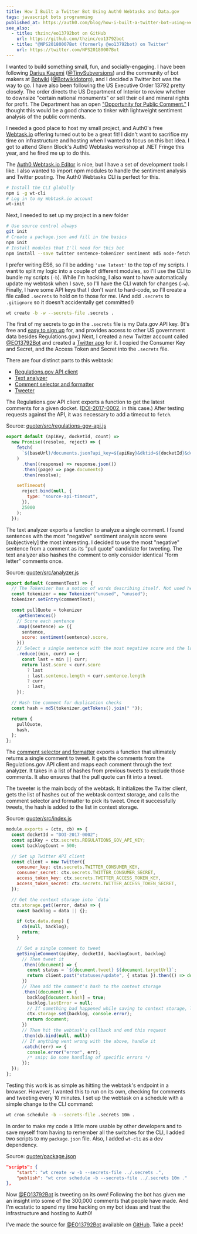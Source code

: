 ```yaml
---
title: How I Built a Twitter Bot Using Auth0 Webtasks and Data.gov
tags: javascript bots programming
published_at: https://auth0.com/blog/how-i-built-a-twitter-bot-using-webtask-and-data-gov/
see_also:
  - title: thzinc/eo13792bot on GitHub
    url: https://github.com/thzinc/eo13792bot
  - title: "@NPS20180007Bot (formerly @eo13792bot) on Twitter"
    url: https://twitter.com/NPS20180007Bot
---
```


I wanted to build something small, fun, and socially-engaging. I have been following [Darius Kazemi](http://tinysubversions.com/) ([@TinySubversions](https://twitter.com/tinysubversions)) and the community of bot makers at [Botwiki](https://botwiki.org/) ([@Botwikidotorg](https://twitter.com/botwikidotorg)), and I decided a Twitter bot was the way to go. I have also been following the US Executive Order 13792 pretty closely. The order directs the US Department of Interior to review whether to downsize "certain national monuments" or sell their oil and mineral rights for profit. The Department has an open ["Opportunity for Public Comment."](https://www.regulations.gov/document?D=DOI-2017-0002-0001) I thought this would be a good chance to tinker with lightweight sentiment analysis of the public comments.

I needed a good place to host my small project, and Auth0's free [Webtask.io](https://webtask.io/) offering turned out to be a great fit! I didn't want to sacrifice my time on infrastructure and hosting when I wanted to focus on this bot idea. I got to attend Glenn Block's Auth0 Webtasks workshop at .NET Fringe this year, and he fired me up to do this.

The [Auth0 Webtask.io Editor](https://webtask.io/make) is nice, but I have a set of development tools I like. I also wanted to import npm modules to handle the sentiment analysis and Twitter posting. The Auth0 Webtasks CLI is perfect for this.

```bash
# Install the CLI globally
npm i -g wt-cli
# Log in to my Webtask.io account
wt-init
```

Next, I needed to set up my project in a new folder

```bash
# Use source control always
git init
# Create a package.json and fill in the basics
npm init
# Install modules that I'll need for this bot
npm install --save twitter sentence-tokenizer sentiment md5 node-fetch
```

I prefer writing ES6, so I'll be adding `'use latest'` to the top of my scripts. I want to split my logic into a couple of different modules, so I'll use the CLI to bundle my scripts (`-b`). While I'm hacking, I also want to have automatically update my webtask when I save, so I'll have the CLI watch for changes (`-w`). Finally, I have some API keys that I don't want to hard-code, so I'll create a file called `.secrets` to hold on to those for me. (And add `.secrets` to `.gitignore` so it doesn't accidentally get committed!)

```bash
wt create -b -w --secrets-file .secrets .
```

The first of my secrets to go in the `.secrets` file is my Data.gov API key. (It's free and [easy to sign up](https://api.data.gov/signup/) for, and provides access to other US government data besides Regulations.gov.) Next, I created a new Twitter account called [@EO13792Bot](https://twitter.com/eo13792bot) and created a [Twitter app](https://apps.twitter.com/) for it. I copied the Consumer Key and Secret, and the Access Token and Secret into the `.secrets` file.

There are four distinct parts to this webtask:

- [Regulations.gov API client](https://github.com/thzinc/eo13792bot/blob/master/quoter/src/regulations-gov-api.js)
- [Text analyzer](https://github.com/thzinc/eo13792bot/blob/master/quoter/src/analyzer.js)
- [Comment selector and formatter](https://github.com/thzinc/eo13792bot/blob/master/quoter/src/tweetUtils.js)
- [Tweeter](https://github.com/thzinc/eo13792bot/blob/master/quoter/src/index.js)

The Regulations.gov API client exports a function to get the latest comments for a given docket. ([DOI-2017-0002](https://www.regulations.gov/document?D=DOI-2017-0002-0001), in this case.) After testing requests against the API, it was necessary to add a timeout to `fetch`.

Source: [quoter/src/regulations-gov-api.js](https://github.com/thzinc/eo13792bot/blob/master/quoter/src/regulations-gov-api.js)

```javascript
export default (apiKey, docketId, count) =>
  new Promise((resolve, reject) => {
    fetch(
      `${baseUrl}/documents.json?api_key=${apiKey}&dktid=${docketId}&dct=PS&sb=postedDate&so=DESC&rpp=${count}`
    )
      .then((response) => response.json())
      .then((page) => page.documents)
      .then(resolve);

    setTimeout(
      reject.bind(null, {
        type: "source-api-timeout",
      }),
      25000
    );
  });
```

The text analyzer exports a function to analyze a single comment. I found sentences with the most "negative" sentiment analysis score were [subjectively] the most interesting. I decided to use the most "negative" sentence from a comment as its "pull quote" candidate for tweeting. The text analyzer also hashes the comment to only consider identical "form letter" comments once.

Source: [quoter/src/analyzer.js](https://github.com/thzinc/eo13792bot/blob/master/quoter/src/analyzer.js)

```javascript
export default (commentText) => {
  // The Tokenizer has a notion of words describing itself. Not used here.
  const tokenizer = new Tokenizer("unused", "unused");
  tokenizer.setEntry(commentText);

  const pullQuote = tokenizer
    .getSentences()
    // Score each sentence
    .map((sentence) => ({
      sentence,
      score: sentiment(sentence).score,
    }))
    // Select a single sentence with the most negative score and the longest character length
    .reduce((min, curr) => {
      const last = min || curr;
      return last.score < curr.score
        ? last
        : last.sentence.length < curr.sentence.length
        ? curr
        : last;
    });

  // Hash the comment for duplication checks
  const hash = md5(tokenizer.getTokens().join(" "));

  return {
    pullQuote,
    hash,
  };
};
```

The [comment selector and formatter](https://github.com/thzinc/eo13792bot/blob/master/quoter/src/tweetUtils.js) exports a function that ultimately returns a single comment to tweet. It gets the comments from the Regulations.gov API client and maps each comment through the text analyzer. It takes in a list of hashes from previous tweets to exclude those comments. It also ensures that the pull quote can fit into a tweet.

The tweeter is the main body of the webtask. It initializes the Twitter client, gets the list of hashes out of the webtask context storage, and calls the comment selector and formatter to pick its tweet. Once it successfully tweets, the hash is added to the list in context storage.

Source: [quoter/src/index.js](https://github.com/thzinc/eo13792bot/blob/master/quoter/src/index.js)

```javascript
module.exports = (ctx, cb) => {
  const docketId = "DOI-2017-0002";
  const apiKey = ctx.secrets.REGULATIONS_GOV_API_KEY;
  const backlogCount = 500;

  // Set up Twitter API client
  const client = new Twitter({
    consumer_key: ctx.secrets.TWITTER_CONSUMER_KEY,
    consumer_secret: ctx.secrets.TWITTER_CONSUMER_SECRET,
    access_token_key: ctx.secrets.TWITTER_ACCESS_TOKEN_KEY,
    access_token_secret: ctx.secrets.TWITTER_ACCESS_TOKEN_SECRET,
  });

  // Get the context storage into `data`
  ctx.storage.get((error, data) => {
    const backlog = data || {};

    if (ctx.data.dump) {
      cb(null, backlog);
      return;
    }

    // Get a single comment to tweet
    getSingleComment(apiKey, docketId, backlogCount, backlog)
      // Then tweet it
      .then((document) => {
        const status = `${document.tweet} ${document.targetUrl}`;
        return client.post("statuses/update", { status }).then(() => document);
      })
      // Then add the comment's hash to the context storage
      .then((document) => {
        backlog[document.hash] = true;
        backlog.lastError = null;
        // If something bad happened while saving to context storage, log it to STDERR and move on. No big deal.
        ctx.storage.set(backlog, console.error);
        return document;
      })
      // Then hit the webtask's callback and end this request
      .then(cb.bind(null, null))
      // If anything went wrong with the above, handle it
      .catch((err) => {
        console.error("error", err);
        /* snip; Do some handling of specific errors */
      });
  });
};
```

Testing this work is as simple as hitting the webtask's endpoint in a browser. However, I wanted this to run on its own, checking for comments and tweeting every 10 minutes. I set up the webtask on a schedule with a simple change to the CLI command:

```bash
wt cron schedule -b --secrets-file .secrets 10m .
```

In order to make my code a little more usable by other developers and to save myself from having to remember all the switches for the CLI, I added two scripts to my `package.json` file. Also, I added `wt-cli` as a dev dependency.

Source: [quoter/package.json](https://github.com/thzinc/eo13792bot/blob/master/quoter/package.json)

```json
"scripts": {
    "start": "wt create -w -b --secrets-file ../.secrets .",
    "publish": "wt cron schedule -b --secrets-file ../.secrets 10m ."
},
```

Now [@EO13792Bot](https://twitter.com/eo13792bot) is tweeting on its own! Following the bot has given me an insight into some of the 300,000 comments that people have made. And I'm ecstatic to spend my time hacking on my bot ideas and trust the infrastructure and hosting to Auth0!

I've made the source for [@EO13792Bot](https://twitter.com/eo13792bot) available on [GitHub](https://github.com/thzinc/eo13792bot). Take a peek!
